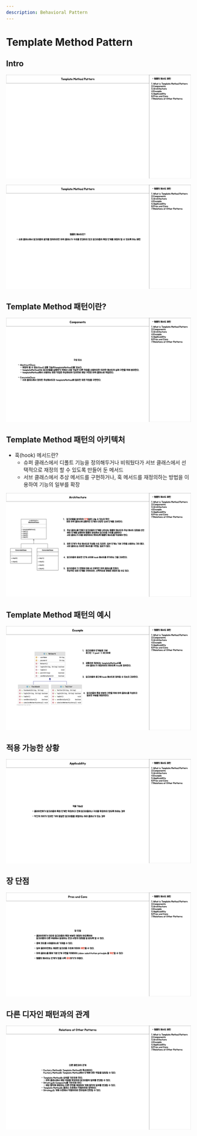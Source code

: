 ```yaml
---
description: Behavioral Pattern
---
```


# Template Method Pattern

## Intro

![Intro](/design/behavioral/template/template_method.001.png)

![Reference](/design/behavioral/template/template_method.002.png)

## Template Method 패턴이란?

![What is Template Method](/design/behavioral/template/template_method.003.png)

## Template Method 패턴의 아키텍처

- 훅(hook) 메서드란?
	- 슈퍼 클래스에서 디폴트 기능을 정의해두거나 비워뒀다가 서브 클래스에서 선택적으로 재정의 할 수 있도록 만들어 둔 메서드
	- 서브 클래스에서 추상 메서드를 구현하거나, 훅 메서드를 재정의하는 방법을 이용하여 기능의 일부를 확장

![Architecture](/design/behavioral/template/template_method.004.png)

## Template Method 패턴의 예시

![Example](/design/behavioral/template/template_method.005.png)

## 적용 가능한 상황

![Applicability](/design/behavioral/template/template_method.006.png)

## 장 단점

![Pros and Cons](/design/behavioral/template/template_method.007.png)

## 다른 디자인 패턴과의 관계

![Relations with Other Patterns](/design/behavioral/template/template_method.008.png)
